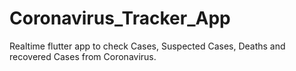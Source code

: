 # Coronavirus_Tracker_App
Realtime flutter app to check  Cases, Suspected Cases, Deaths and recovered Cases from Coronavirus. 
